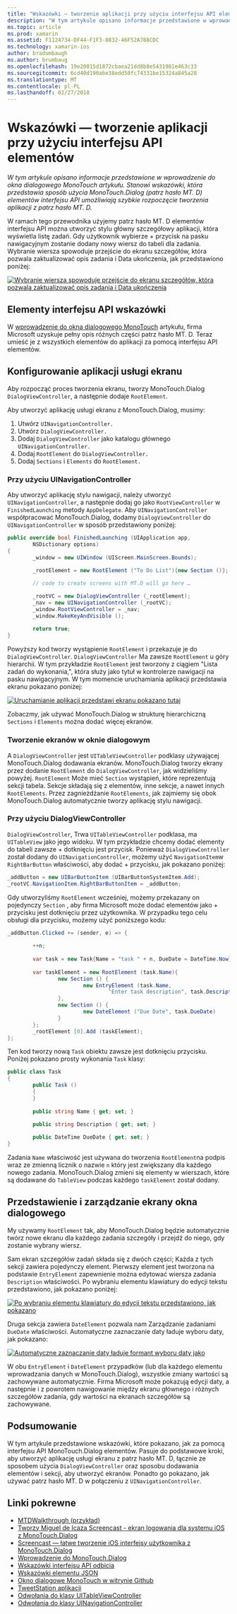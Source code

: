```yaml
---
title: "Wskazówki — tworzenie aplikacji przy użyciu interfejsu API elementów"
description: "W tym artykule opisano informacje przedstawione w wprowadzenie do okna dialogowego MonoTouch artykułu. Stanowi wskazówki, która przedstawia sposób użycia MonoTouch.Dialog (patrz hasło MT. D) elementów interfejsu API umożliwiają szybkie rozpoczęcie tworzenia aplikacji z patrz hasło MT. D."
ms.topic: article
ms.prod: xamarin
ms.assetid: F1124734-DF44-F1F3-0832-46F52A788CDC
ms.technology: xamarin-ios
author: bradumbaugh
ms.author: brumbaug
ms.openlocfilehash: 19e20015d1872cbaea21dd8b8e5431981e463c33
ms.sourcegitcommit: 6cd40d190abe38edd50fc74331be15324a845a28
ms.translationtype: MT
ms.contentlocale: pl-PL
ms.lasthandoff: 02/27/2018
---
```

# <a name="walkthrough---creating-an-application-using-the-elements-api"></a>Wskazówki — tworzenie aplikacji przy użyciu interfejsu API elementów

_W tym artykule opisano informacje przedstawione w wprowadzenie do okna dialogowego MonoTouch artykułu. Stanowi wskazówki, która przedstawia sposób użycia MonoTouch.Dialog (patrz hasło MT. D) elementów interfejsu API umożliwiają szybkie rozpoczęcie tworzenia aplikacji z patrz hasło MT. D._

W ramach tego przewodnika użyjemy patrz hasło MT. D elementów interfejsu API można utworzyć stylu główny szczegółowy aplikacji, która wyświetla listę zadań. Gdy użytkownik wybierze <span class="ui"> + </span> przycisk na pasku nawigacyjnym zostanie dodany nowy wiersz do tabeli dla zadania. Wybranie wiersza spowoduje przejście do ekranu szczegółów, która pozwala zaktualizować opis zadania i Data ukończenia, jak przedstawiono poniżej:

 [ ![](elements-api-walkthrough-images/01-task-list-app.png "Wybranie wiersza spowoduje przejście do ekranu szczegółów, która pozwala zaktualizować opis zadania i Data ukończenia")](elements-api-walkthrough-images/01-task-list-app.png)

 <a name="Elements_API_Walkthrough" />


## <a name="elements-api-walkthrough"></a>Elementy interfejsu API wskazówki

W [wprowadzenie do okna dialogowego MonoTouch](~/ios/user-interface/monotouch.dialog/index.md) artykułu, firma Microsoft uzyskuje pełny opis różnych części patrz hasło MT. D. Teraz umieść je z wszystkich elementów do aplikacji za pomocą interfejsu API elementów.

 <a name="Setting_up_the_Multi-Screen_Application" />


## <a name="setting-up-the-multi-screen-application"></a>Konfigurowanie aplikacji usługi ekranu

Aby rozpocząć proces tworzenia ekranu, tworzy MonoTouch.Dialog `DialogViewController`, a następnie dodaje `RootElement`.

Aby utworzyć aplikację usługi ekranu z MonoTouch.Dialog, musimy:

1.  Utwórz  `UINavigationController.`
1.  Utwórz  `DialogViewController.`
1.  Dodaj `DialogViewController` jako katalogu głównego  `UINavigationController.` 
1.  Dodaj `RootElement` do  `DialogViewController.`
1.  Dodaj `Sections` i `Elements` do  `RootElement.` 


 <a name="Using_A_UINavigationController" />


### <a name="using-a-uinavigationcontroller"></a>Przy użyciu UINavigationController

Aby utworzyć aplikację stylu nawigacji, należy utworzyć `UINavigationController`, a następnie dodaj go jako `RootViewController` w `FinishedLaunching` metody `AppDelegate`. Aby `UINavigationController` współpracować MonoTouch.Dialog, dodamy `DialogViewController` do `UINavigationController` w sposób przedstawiony poniżej:

```csharp
public override bool FinishedLaunching (UIApplication app, 
        NSDictionary options)
{
        _window = new UIWindow (UIScreen.MainScreen.Bounds);
            
        _rootElement = new RootElement ("To Do List"){new Section ()};

        // code to create screens with MT.D will go here …

        _rootVC = new DialogViewController (_rootElement);
        _nav = new UINavigationController (_rootVC);
        _window.RootViewController = _nav;
        _window.MakeKeyAndVisible ();
            
        return true;
}
```

Powyższy kod tworzy wystąpienie `RootElement` i przekazuje je do `DialogViewController`. `DialogViewController` Ma zawsze `RootElement` u góry hierarchii. W tym przykładzie `RootElement` jest tworzony z ciągiem "Lista zadań do wykonania,", która służy jako tytuł w kontrolerze nawigacji na pasku nawigacyjnym. W tym momencie uruchamiania aplikacji przedstawia ekranu pokazano poniżej:

 [ ![](elements-api-walkthrough-images/02-to-do-list-screen-.png "Uruchamianie aplikacji przedstawi ekranu pokazano tutaj")](elements-api-walkthrough-images/02-to-do-list-screen-.png)

Zobaczmy, jak używać MonoTouch.Dialog w strukturę hierarchiczną `Sections` i `Elements` można dodać więcej ekranów.

 <a name="Creating_the_Dialog_Screens" />


### <a name="creating-the-dialog-screens"></a>Tworzenie ekranów w oknie dialogowym

A `DialogViewController` jest `UITableViewController` podklasy używającej MonoTouch.Dialog dodawania ekranów. MonoTouch.Dialog tworzy ekrany przez dodanie `RootElement` do `DialogViewController`, jak widzieliśmy powyżej. `RootElement` Może mieć `Section` wystąpień, które reprezentują sekcji tabela.
Sekcje składają się z elementów, inne sekcje, a nawet innych `RootElements`. Przez zagnieżdżanie `RootElements`, jak zajmiemy się obok MonoTouch.Dialog automatycznie tworzy aplikację stylu nawigacji.

 <a name="Using_DialogViewController" />


### <a name="using-dialogviewcontroller"></a>Przy użyciu DialogViewController

`DialogViewController`, Trwa `UITableViewController` podklasa, ma `UITableView` jako jego widoku. W tym przykładzie chcemy dodać elementy do tabeli zawsze <span class="ui"> + </span> dotknięciu jest przycisk. Ponieważ `DialogViewController` został dodany do `UINavigationController`, możemy użyć `NavigationItem`w `RightBarButton` właściwości, aby dodać <span class="ui"> + </span> przycisku, jak pokazano poniżej:

```csharp
_addButton = new UIBarButtonItem (UIBarButtonSystemItem.Add);
_rootVC.NavigationItem.RightBarButtonItem = _addButton;
```

Gdy utworzyliśmy `RootElement` wcześniej, możemy przekazany on pojedynczy `Section` , aby firma Microsoft może dodać elementów jako <span class="ui"> + </span> przycisku jest dotknięciu przez użytkownika. W przypadku tego celu obsługi dla przycisku, możemy użyć poniższego kodu:

```csharp
_addButton.Clicked += (sender, e) => {
                
        ++n;
                
        var task = new Task{Name = "task " + n, DueDate = DateTime.Now};
                
        var taskElement = new RootElement (task.Name){
                new Section () {
                        new EntryElement (task.Name, 
                                "Enter task description", task.Description)
                },
                new Section () {
                        new DateElement ("Due Date", task.DueDate)
                }
        };
        _rootElement [0].Add (taskElement);
};
```

Ten kod tworzy nową `Task` obiektu zawsze jest dotknięciu przycisku. Poniżej pokazano prosty wykonania `Task` klasy:

```csharp
public class Task
{   
        public Task ()
        {
        }
        
        public string Name { get; set; }
        
        public string Description { get; set; }

        public DateTime DueDate { get; set; }
}
```

 []()

Zadania `Name` właściwość jest używana do tworzenia `RootElement`na podpis wraz ze zmienną licznik o nazwie `n` który jest zwiększany dla każdego nowego zadania. MonoTouch.Dialog zmieni się elementy w wierszach, które są dodawane do `TableView` podczas każdego `taskElement` został dodany.

 <a name="Presenting_and_Managing_Dialog_Screens" />


## <a name="presenting-and-managing-dialog-screens"></a>Przedstawienie i zarządzanie ekrany okna dialogowego

My używamy `RootElement` tak, aby MonoTouch.Dialog będzie automatycznie twórz nowe ekranu dla każdego zadania szczegóły i przejdź do niego, gdy zostanie wybrany wiersz.

Sam ekran szczegółów zadań składa się z dwóch części; Każda z tych sekcji zawiera pojedynczy element. Pierwszy element jest tworzona na podstawie `EntryElement` zapewnienie można edytować wiersza zadania `Description` właściwości. Po wybraniu elementu klawiatury do edycji tekstu przedstawiono, jak pokazano poniżej:

 [ ![](elements-api-walkthrough-images/03-create-task.png "Po wybraniu elementu klawiatury do edycji tekstu przedstawiono, jak pokazano")](elements-api-walkthrough-images/03-create-task.png)

Druga sekcja zawiera `DateElement` pozwala nam Zarządzanie zadaniami `DueDate` właściwości. Automatyczne zaznaczanie daty ładuje wyboru daty, jak pokazano:

 [ ![](elements-api-walkthrough-images/04-date-picker.png "Automatyczne zaznaczanie daty ładuje formant wyboru daty jako")](elements-api-walkthrough-images/04-date-picker.png)

W obu `EntryElement` i `DateElement` przypadków (lub dla każdego elementu wprowadzania danych w MonoTouch.Dialog), wszystkie zmiany wartości są zachowywane automatycznie. Firma Microsoft może pokazują edycji daty, a następnie i z powrotem nawigowanie między ekranu głównego i różnych szczegółów zadania, gdy wartości na ekranach szczegółów są zachowywane.

 <a name="Summary" />


## <a name="summary"></a>Podsumowanie

W tym artykule przedstawione wskazówki, które pokazano, jak za pomocą interfejsu API MonoTouch.Dialog elementów. Pasuje do podstawowe kroki, aby utworzyć aplikację usługi ekranu z patrz hasło MT. D, łącznie ze sposobem użycia `DialogViewController` oraz sposobu dodawania elementów i sekcji, aby utworzyć ekranów. Ponadto go pokazano, jak używać patrz hasło MT. D w połączeniu z `UINavigationController`.


## <a name="related-links"></a>Linki pokrewne

- [MTDWalkthrough (przykład)](https://developer.xamarin.com/samples/MTDWalkthrough/)
- [Tworzy Miguel de Icaza Screencast - ekran logowania dla systemu iOS z MonoTouch.Dialog](http://youtu.be/3butqB1EG0c)
- [Screencast — łatwe tworzenie iOS interfejsy użytkownika z MonoTouch.Dialog](http://youtu.be/j7OC5r8ZkYg)
- [Wprowadzenie do MonoTouch.Dialog](~/ios/user-interface/monotouch.dialog/index.md)
- [Wskazówki interfejsu API odbicia](~/ios/user-interface/monotouch.dialog/reflection-api-walkthrough.md)
- [Wskazówki elementu JSON](~/ios/user-interface/monotouch.dialog/json-element-walkthrough.md)
- [Okno dialogowe MonoTouch w witrynie Github](https://github.com/migueldeicaza/MonoTouch.Dialog)
- [TweetStation aplikacji](https://github.com/migueldeicaza/TweetStation)
- [Odwołania do klasy UITableViewController](http://developer.apple.com/library/ios/#DOCUMENTATION/UIKit/Reference/UITableViewController_Class/Reference/Reference.html)
- [Odwołania do klasy UINavigationController](http://developer.apple.com/library/ios/#documentation/UIKit/Reference/UINavigationController_Class/Reference/Reference.html)

